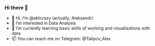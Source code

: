 ### Hi there 👋

<!--
**abtcrazy/abtcrazy** is a ✨ _special_ ✨ repository because its `README.md` (this file) appears on your GitHub profile.

Here are some ideas to get you started:

- 🔭 I’m currently working on ...
- 🌱 I’m currently learning ...
- 👯 I’m looking to collaborate on ...
- 🤔 I’m looking for help with ...
- 💬 Ask me about ...
- 📫 How to reach me: ...
- 😄 Pronouns: ...
- ⚡ Fun fact: ...
-->
- 👋 Hi, I’m @abtcrazy (actually, Aleksandr)
- 👀 I’m interested in Data Analysis
- 🌱 I’m currently learning basic skills of working and visualisations with data
- 📫 You can reach me on Telegram: @Talipov_Alex

